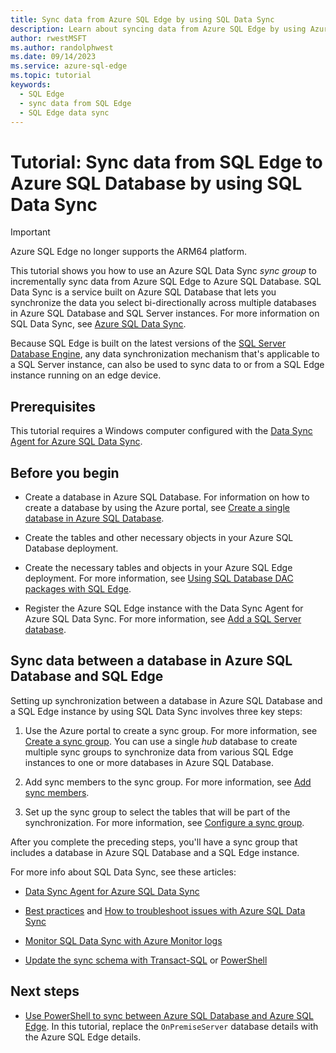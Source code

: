 ```yaml
---
title: Sync data from Azure SQL Edge by using SQL Data Sync
description: Learn about syncing data from Azure SQL Edge by using Azure SQL Data Sync
author: rwestMSFT
ms.author: randolphwest
ms.date: 09/14/2023
ms.service: azure-sql-edge
ms.topic: tutorial
keywords:
  - SQL Edge
  - sync data from SQL Edge
  - SQL Edge data sync
---
```

# Tutorial: Sync data from SQL Edge to Azure SQL Database by using SQL Data Sync

> [!IMPORTANT]  
> Azure SQL Edge no longer supports the ARM64 platform.

This tutorial shows you how to use an Azure SQL Data Sync *sync group* to incrementally sync data from Azure SQL Edge to Azure SQL Database. SQL Data Sync is a service built on Azure SQL Database that lets you synchronize the data you select bi-directionally across multiple databases in Azure SQL Database and SQL Server instances. For more information on SQL Data Sync, see [Azure SQL Data Sync](/azure/azure-sql/database/sql-data-sync-data-sql-server-sql-database).

Because SQL Edge is built on the latest versions of the [SQL Server Database Engine](/sql/sql-server/sql-server-technical-documentation/), any data synchronization mechanism that's applicable to a SQL Server instance, can also be used to sync data to or from a SQL Edge instance running on an edge device.

## Prerequisites

This tutorial requires a Windows computer configured with the [Data Sync Agent for Azure SQL Data Sync](/azure/azure-sql/database/sql-data-sync-agent-overview).

## Before you begin

- Create a database in Azure SQL Database. For information on how to create a database by using the Azure portal, see [Create a single database in Azure SQL Database](/azure/azure-sql/database/single-database-create-quickstart?tabs=azure-portal).

- Create the tables and other necessary objects in your Azure SQL Database deployment.

- Create the necessary tables and objects in your Azure SQL Edge deployment. For more information, see [Using SQL Database DAC packages with SQL Edge](deploy-dacpac.md).

- Register the Azure SQL Edge instance with the Data Sync Agent for Azure SQL Data Sync. For more information, see [Add a SQL Server database](/azure/azure-sql/database/sql-data-sync-sql-server-configure#add-on-prem).

## Sync data between a database in Azure SQL Database and SQL Edge

Setting up synchronization between a database in Azure SQL Database and a SQL Edge instance by using SQL Data Sync involves three key steps:

1. Use the Azure portal to create a sync group. For more information, see [Create a sync group](/azure/azure-sql/database/sql-data-sync-sql-server-configure#create-sync-group). You can use a single *hub* database to create multiple sync groups to synchronize data from various SQL Edge instances to one or more databases in Azure SQL Database.

1. Add sync members to the sync group. For more information, see [Add sync members](/azure/azure-sql/database/sql-data-sync-sql-server-configure#add-sync-members).

1. Set up the sync group to select the tables that will be part of the synchronization. For more information, see [Configure a sync group](/azure/azure-sql/database/sql-data-sync-sql-server-configure#add-sync-members).

After you complete the preceding steps, you'll have a sync group that includes a database in Azure SQL Database and a SQL Edge instance.

For more info about SQL Data Sync, see these articles:

- [Data Sync Agent for Azure SQL Data Sync](/azure/azure-sql/database/sql-data-sync-agent-overview)

- [Best practices](/azure/azure-sql/database/sql-data-sync-best-practices) and [How to troubleshoot issues with Azure SQL Data Sync](/azure/azure-sql/database/sql-data-sync-troubleshoot)

- [Monitor SQL Data Sync with Azure Monitor logs](/azure/azure-sql/database/monitor-tune-overview)

- [Update the sync schema with Transact-SQL](/azure/azure-sql/database/sql-data-sync-update-sync-schema) or [PowerShell](/azure/azure-sql/database/scripts/update-sync-schema-in-sync-group)

## Next steps

- [Use PowerShell to sync between Azure SQL Database and Azure SQL Edge](/azure/azure-sql/database/scripts/sql-data-sync-sync-data-between-azure-onprem). In this tutorial, replace the `OnPremiseServer` database details with the Azure SQL Edge details.
